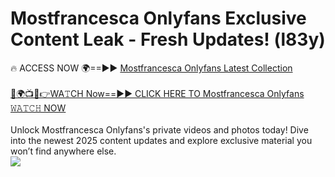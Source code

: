 # Mostfrancesca Onlyfans Exclusive Content Leak - Fresh Updates! (l83y)

🔥 ACCESS NOW 🌍==►► <a href="https://tinyurl.com/kvy9nzfs" rel="nofollow">Mostfrancesca Onlyfans Latest Collection</a>
<br><br>
[🔴🌍📺📱👉WA𝚃CH Now==►► CLICK HERE TO Mostfrancesca Onlyfans 𝚆𝙰𝚃𝙲𝙷 NOW](https://tinyurl.com/kvy9nzfs)
<br><br>
Unlock Mostfrancesca Onlyfans's private videos and photos today! Dive into the newest 2025 content updates and explore exclusive material you won’t find anywhere else.
<br>
<a href="https://tinyurl.com/kvy9nzfs" rel="nofollow" data-target="animated-image.originalLink"><img src="https://camo.githubusercontent.com/8a4f000d20f83aca3bf7ec5f350d767afa0574a8a352519fd8cfa583a6f93a33/68747470733a2f2f692e696d6775722e636f6d2f644a486b345a712e676966" data-canonical-src="https://i.imgur.com/dJHk4Zq.gif" style="max-width: 100%; display: inline-block;" data-target="animated-image.originalImage"></a>
<br>
